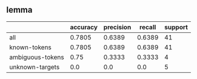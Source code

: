 
## lemma

|                  | accuracy | precision | recall | support |
|------------------|----------|-----------|--------|---------|
| all              | 0.7805   | 0.6389    | 0.6389 | 41      |
| known-tokens     | 0.7805   | 0.6389    | 0.6389 | 41      |
| ambiguous-tokens | 0.75     | 0.3333    | 0.3333 | 4       |
| unknown-targets  | 0.0      | 0.0       | 0.0    | 5       |

